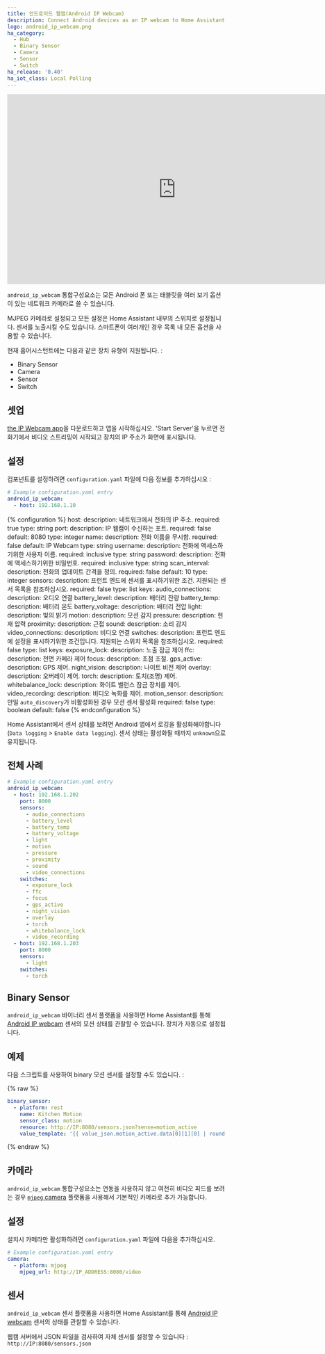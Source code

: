 ```yaml
---
title: 안드로이드 웹캠(Android IP Webcam)
description: Connect Android devices as an IP webcam to Home Assistant
logo: android_ip_webcam.png
ha_category:
  - Hub
  - Binary Sensor
  - Camera
  - Sensor
  - Switch
ha_release: '0.40'
ha_iot_class: Local Polling
---
```


<div class='videoWrapper'>
<iframe width="776" height="437" src="https://www.youtube.com/embed/eo55kn64C6M" frameborder="0" allow="accelerometer; autoplay; encrypted-media; gyroscope; picture-in-picture" allowfullscreen></iframe>
</div>

`android_ip_webcam` 통합구성요소는 모든 Android 폰 또는 태블릿을 여러 보기 옵션이 있는 네트워크 카메라로 쓸 수 있습니다.

MJPEG 카메라로 설정되고 모든 설정은 Home Assistant 내부의 스위치로 설정됩니다. 센서를 노출시킬 수도 있습니다. 스마트폰이 여러개인 경우 목록 내 모든 옵션을 사용할 수 있습니다.

현재 홈어시스턴트에는 다음과 같은 장치 유형이 지원됩니다. :

- Binary Sensor
- Camera
- Sensor
- Switch


## 셋업 

[the IP Webcam app](https://play.google.com/store/apps/details?id=com.pas.webcam)을 다운로드하고 앱을 시작하십시오. 'Start Server'을 누르면 전화기에서 비디오 스트리밍이 시작되고 장치의 IP 주소가 화면에 표시됩니다. 

## 설정 

컴포넌트를 설정하려면 `configuration.yaml` 파일에 다음 정보를 추가하십시오 :

```yaml
# Example configuration.yaml entry
android_ip_webcam:
  - host: 192.168.1.10
```

{% configuration %}
host:
  description: 네트워크에서 전화의 IP 주소.
  required: true
  type: string
port:
  description: IP 웹캠이 수신하는 포트.
  required: false
  default: 8080
  type: integer
name:
  description: 전화 이름을 무시함.
  required: false
  default: IP Webcam
  type: string
username:
  description: 전화에 액세스하기위한 사용자 이름.
  required: inclusive
  type: string
password:
  description: 전화에 액세스하기위한 비밀번호.
  required: inclusive
  type: string
scan_interval:
  description: 전화의 업데이트 간격을 정의.
  required: false
  default: 10
  type: integer
sensors:
  description: 프런트 엔드에 센서를 표시하기위한 조건. 지원되는 센서 목록을 참조하십시오.
  required: false
  type: list
  keys:
    audio_connections:
      description: 오디오 연결
    battery_level:
      description: 배터리 잔량
    battery_temp:
      description: 배터리 온도
    battery_voltage:
      description: 배터리 전압
    light:
      description: 빛의 밝기
    motion:
      description: 모션 감지
    pressure:
      description: 현재 압력
    proximity:
      description: 근접
    sound:
      description: 소리 감지
    video_connections:
      description: 비디오 연결
switches:
  description: 프런트 엔드에 설정을 표시하기위한 조건입니다. 지원되는 스위치 목록을 참조하십시오.
  required: false
  type: list
  keys:
    exposure_lock:
      description: 노출 잠금 제어
    ffc:
      description: 전면 카메라 제어
    focus:
      description: 초점 조절.
    gps_active:
      description: GPS 제어.
    night_vision:
      description: 나이트 비전 제어
    overlay:
      description: 오버레이 제어.
    torch:
      description: 토치(조명) 제어.
    whitebalance_lock:
      description: 화이트 밸런스 잠금 장치를 제어.
    video_recording:
      description: 비디오 녹화를 제어.
motion_sensor:
  description: 만일 `auto_discovery`가 비활성화된 경우 모션 센서 활성화
  required: false
  type: boolean
  default: false
{% endconfiguration %}

<div class='note'>

Home Assistant에서 센서 상태를 보려면 Android 앱에서 로깅을 활성화해야합니다 (`Data logging` > `Enable data logging`). 센서 상태는 활성화될 때까지 `unknown`으로 유지됩니다.

</div>

## 전체 사례

```yaml
# Example configuration.yaml entry
android_ip_webcam:
  - host: 192.168.1.202
    port: 8000
    sensors:
      - audio_connections
      - battery_level
      - battery_temp
      - battery_voltage
      - light
      - motion
      - pressure
      - proximity
      - sound
      - video_connections
    switches:
      - exposure_lock
      - ffc
      - focus
      - gps_active
      - night_vision
      - overlay
      - torch
      - whitebalance_lock
      - video_recording
  - host: 192.168.1.203
    port: 8000
    sensors:
      - light
    switches:
      - torch
```

## Binary Sensor

`android_ip_webcam` 바이너리 센서 플랫폼을 사용하면 Home Assistant를 통해 [Android IP webcam](https://play.google.com/store/apps/details?id=com.pas.webcam) 센서의 모션 상태를 관찰할 수 있습니다. 장치가 자동으로 설정됩니다.

## 예제

다음 스크립트를 사용하여 binary 모션 센서를 설정할 수도 있습니다. :

{% raw %}

```yaml
binary_sensor:
  - platform: rest
    name: Kitchen Motion
    sensor_class: motion
    resource: http://IP:8080/sensors.json?sense=motion_active
    value_template: '{{ value_json.motion_active.data[0][1][0] | round(0) }}'
```

{% endraw %}

## 카메라 

`android_ip_webcam` 통합구성요소는 연동을 사용하지 않고 여전히 비디오 피드를 보려는 경우 [`mjpeg` camera](/integrations/mjpeg) 플랫폼을 사용해서 기본적인 카메라로 추가 가능합니다.

## 설정

설치시 카메라만 활성화하려면 `configuration.yaml` 파일에 다음을 추가하십시오.

```yaml
# Example configuration.yaml entry
camera:
  - platform: mjpeg
    mjpeg_url: http://IP_ADDRESS:8080/video
```

## 센서 

`android_ip_webcam` 센서 플랫폼을 사용하면 Home Assistant를 통해 [Android IP webcam](https://play.google.com/store/apps/details?id=com.pas.webcam) 센서의 상태를 관찰할 수 있습니다. 

웹캠 서버에서 JSON 파일을 검사하여 자체 센서를 설정할 수 있습니다 : `http://IP:8080/sensors.json`
